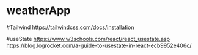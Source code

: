 # weatherApp

#Tailwind
https://tailwindcss.com/docs/installation

#useState
https://www.w3schools.com/react/react_usestate.asp
https://blog.logrocket.com/a-guide-to-usestate-in-react-ecb9952e406c/
